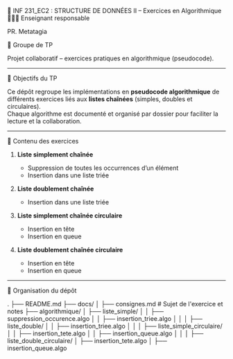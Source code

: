 📘 INF 231_EC2 : STRUCTURE DE DONNÉES II – Exercices en Algorithmique  
👨🏾‍🏫 Enseignant responsable  

PR. Metatagia  

👥 Groupe de TP  

Projet collaboratif – exercices pratiques en algorithmique (pseudocode).  

---

📌 Objectifs du TP  

Ce dépôt regroupe les implémentations en **pseudocode algorithmique** de différents exercices liés aux **listes chaînées** (simples, doubles et circulaires).  
Chaque algorithme est documenté et organisé par dossier pour faciliter la lecture et la collaboration.  

---

📂 Contenu des exercices  

1. **Liste simplement chaînée**  
   - Suppression de toutes les occurrences d’un élément  
   - Insertion dans une liste triée  

2. **Liste doublement chaînée**  
   - Insertion dans une liste triée  

3. **Liste simplement chaînée circulaire**  
   - Insertion en tête  
   - Insertion en queue  

4. **Liste doublement chaînée circulaire**  
   - Insertion en tête  
   - Insertion en queue  

---

📖 Organisation du dépôt  

.
├── README.md
├── docs/
│ ├── consignes.md # Sujet de l'exercice et notes
├── algorithmique/
│ ├── liste_simple/
│ │ ├── suppression_occurence.algo
│ │ ├── insertion_triee.algo
│ │
│ ├── liste_double/
│ │ ├── insertion_triee.algo
│ │
│ ├── liste_simple_circulaire/
│ │ ├── insertion_tete.algo
│ │ ├── insertion_queue.algo
│ │
│ ├── liste_double_circulaire/
│ ├── insertion_tete.algo
│ ├── insertion_queue.algo
